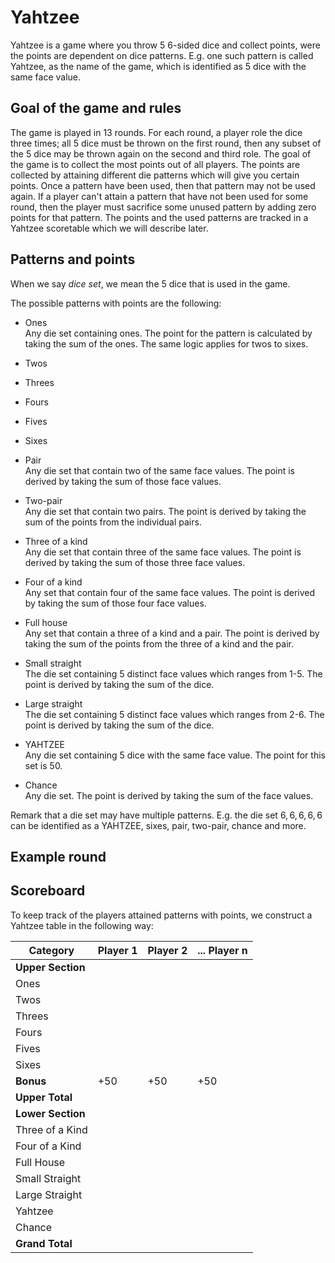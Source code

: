 # Yahtzee
Yahtzee is a game where you throw 5 6-sided dice and collect points, were the points are dependent on dice patterns. E.g. one such pattern is called Yahtzee, as the name of the game, which is identified as 5 dice with the same face value.

## Goal of the game and rules
The game is played in 13 rounds. For each round, a player role the dice three times; all 5 dice must be thrown on the first round, then any subset of the 5 dice may be thrown again on the second and third role. The goal of the game is to collect the most points out of all players. The points are collected by attaining different die patterns which will give you certain points. Once a pattern have been used, then that pattern may not be used again. If a player can't attain a pattern that have not been used for some round, then the player must sacrifice some unused pattern by adding zero points for that pattern. The points and the used patterns are tracked in a Yahtzee scoretable which we will describe later.

## Patterns and points
When we say *dice set*, we mean the 5 dice that is used in the game.

The possible patterns with points are the following: 
* Ones   
Any die set containing ones. The point for the pattern is calculated by taking the sum of the ones. The same logic applies for twos to sixes.
* Twos
* Threes
* Fours
* Fives
* Sixes

* Pair   
Any die set that contain two of the same face values. The point is derived by taking the sum of those face values.
* Two-pair   
Any die set that contain two pairs. The point is derived by taking the sum of the points from the individual pairs.
* Three of a kind   
Any die set that contain three of the same face values. The point is derived by taking the sum of those three face values.
* Four of a kind   
Any set that contain four of the same face values. The point is derived by taking the sum of those four face values.
* Full house   
Any set that contain a three of a kind and a pair. The point is derived by taking the sum of the points from the three of a kind and the pair.
* Small straight   
The die set containing 5 distinct face values which ranges from 1-5. The point is derived by taking the sum of the dice.
* Large straight   
The die set containing 5 distinct face values which ranges from 2-6. The point is derived by taking the sum of the dice.
* YAHTZEE   
Any die set containing 5 dice with the same face value. The point for this set is 50.
* Chance   
Any die set. The point is derived by taking the sum of the face values.

Remark that a die set may have multiple patterns. E.g. the die set ${6, 6, 6, 6, 6}$ can be identified as a YAHTZEE, sixes, pair, two-pair, chance and more.

## Example round


## Scoreboard

To keep track of the players attained patterns with points, we construct a Yahtzee table in the following way: 

| **Category**          | **Player 1**    | **Player 2**    |... **Player n**    |
|-----------------------|-----------------|-----------------|-----------------|
| **Upper Section**     |                 |                 |                 |
| Ones                  |                 |                 |                 |
| Twos                  |                 |                 |                 |
| Threes                |                 |                 |                 |
| Fours                 |                 |                 |                 |
| Fives                 |                 |                 |                 |
| Sixes                 |                 |                 |                 |
| **Bonus**             | +50             | +50             | +50             |
| **Upper Total**       |                 |                 |                 |
| **Lower Section**     |                 |                 |                 |
| Three of a Kind       |                 |                 |                 |
| Four of a Kind        |                 |                 |                 |
| Full House            |                 |                 |                 |
| Small Straight        |                 |                 |                 |
| Large Straight        |                 |                 |                 |
| Yahtzee               |                 |                 |                 |
| Chance                |                 |                 |                 |
| **Grand Total**       |                 |                 |                 |


